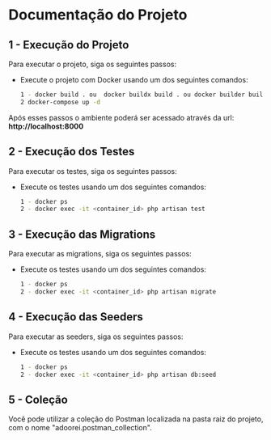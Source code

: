 # Documentação do Projeto

## 1 - Execução do Projeto

Para executar o projeto, siga os seguintes passos:

- Execute o projeto com Docker usando um dos seguintes comandos:
  ```sh
  1 - docker build . ou  docker buildx build . ou docker builder build .
  2 docker-compose up -d

Após esses passos o ambiente poderá ser acessado através da url: **http://localhost:8000**

## 2 - Execução dos Testes

Para executar os testes, siga os seguintes passos:

- Execute os testes usando um dos seguintes comandos:
  ```sh
  1 - docker ps
  2 - docker exec -it <container_id> php artisan test

## 3 - Execução das Migrations

Para executar as migrations, siga os seguintes passos:

- Execute os testes usando um dos seguintes comandos:
  ```sh
  1 - docker ps
  2 - docker exec -it <container_id> php artisan migrate

## 4 - Execução das Seeders

Para executar as seeders, siga os seguintes passos:

- Execute os testes usando um dos seguintes comandos:
  ```sh
  1 - docker ps
  2 - docker exec -it <container_id> php artisan db:seed

## 5 - Coleção

Você pode utilizar a coleção do Postman localizada na pasta raiz do projeto, com o nome "adoorei.postman_collection".